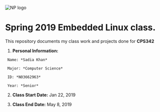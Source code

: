 ![NP logo](https://www.newpaltz.edu/media/identity/logos/newpaltzlogo.jpg)

# **Spring 2019 Embedded Linux class.** 

This repository documents my class work and projects done for **CPS342**

   1. **Personal Information:**
   
  	 Name: *Sadia Khan*
   
  	 Major: *Computer Science*
   
  	 ID: *N03662963*
   
  	 Year: *Senior*

   2. **Class Start Date:** Jan 22, 2019
  
   3. **Class End Date:** May 8, 2019

